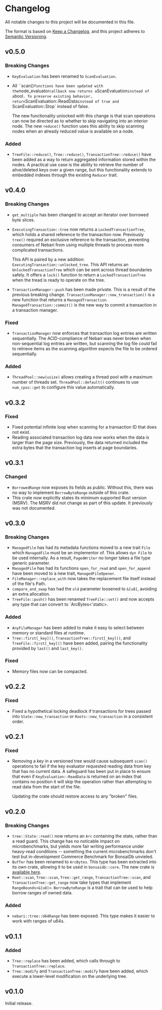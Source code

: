# Changelog

All notable changes to this project will be documented in this file.

The format is based on [Keep a Changelog](https://keepachangelog.com/en/1.0.0/),
and this project adheres to [Semantic Versioning](https://semver.org/spec/v2.0.0.html).

## v0.5.0

### Breaking Changes

- `KeyEvaluation` has been renamed to `ScanEvaluation`.
- All ``scan()` functions have been updated with the `node_evaluator`callback
now returns a`ScanEvaluation` instead of a `bool`. To preserve existing
behavior, return`ScanEvaluation::ReadData`instead of true and
`ScanEvaluation::Stop` instead of false.

  The new functionality unlocked with this change is that scan operations can
  now be directed as to whether to skip navigating into an interior node. The
  new `reduce()` function uses this ability to skip scanning nodes when an
  already reduced value is available on a node.

### Added

- `TreeFile::reduce()`, `Tree::reduce()`, `TransactionTree::reduce()` have been
  added as a way to return aggregated information stored within the nodes. A
  practical use case is the ability to retrieve the number of alive/deleted keys
  over a given range, but this functionality extends to embedded indexes through
  the existing `Reducer` trait.

## v0.4.0

### Breaking Changes

- `get_multiple` has been changed to accept an Iterator over borrowed byte slices.
- `ExecutingTransaction::tree` now returns a `LockedTransactionTree`, which
  holds a shared reference to the transaction now. Previously `tree()` required
  an exclusive reference to the transaction, preventing consumers of Nebari from
  using multiple threads to process more complicated transactions.

  This API is paired by a new addition: `ExecutingTransaction::unlocked_tree`.
  This API returns an `UnlockedTransactionTree` which can be sent across thread
  boundaries safely. It offers a `lock()` function to return a
  `LockedTransactionTree` when the tread is ready to operate on the tree.
- `TransactionManager::push` has been made private. This is a result of the
  previous breaking change. `TransactionManager::new_transaction()` is a new
  function that returns a `ManagedTransaction`. `ManagedTransaction::commit()`
  is the new way to commit a transaction in a transaction manager.

### Fixed

- `TransactionManager` now enforces that transaction log entries are written
  sequentially. The ACID-compliance of Nebari was never broken when
  non-sequential log entries are written, but scanning the log file could fail
  to retrieve items as the scanning algorithm expects the file to be ordered
  sequentially.

### Added

- `ThreadPool::new(usize)` allows creating a thread pool with a maximum number
  of threads set. `ThreadPool::default()` continues to use `num_cpus::get` to
  configure this value automatically.

## v0.3.2

### Fixed

- Fixed potential infinite loop when scanning for a transaction ID that does not
  exist.
- Reading associated transaction log data now works when the data is larger than
  the page size. Previously, the data returned included the extra bytes that the
  transaction log inserts at page boundaries.

## v0.3.1

### Changed

- `BorrowedRange` now exposes its fields as public. Without this, there was no
  way to implement `BorrowByteRange` outside of this crate.
- This crate now explicitly states its minimum supported Rust version (MSRV).
  The MSRV did not change as part of this update. It previously was not
  documented.

## v0.3.0

### Breaking Changes

- `ManagedFile` has had its metadata functions moved to a new trait `File` which
  `ManagedFile` must be an implementor of. This allows `dyn File` to be used
  internally. As a result, `PagedWriter` no longer takes a file type generic
  parameter.
- `ManagedFile` has had its functions `open_for_read` and `open_for_append` have
  been moved to a new trait, `ManagedFileOpener`.
- `FileManager::replace_with` now takes the replacement file itself instead of
  the file's Path.
- `compare_and_swap` has had the `old` parameter loosened to `&[u8]`, avoiding
  an extra allocation.
- `TreeFile::push()` has been renamed `TreeFile::set()` and now accepts any type
  that can convert to `ArcBytes<'static>.

### Added

- `AnyFileManager` has been added to make it easy to select between memory or
  standard files at runtime.
- `Tree::first[_key]()`, `TransactionTree::first[_key]()`, and
  `TreeFile::first[_key]()` have been added, pairing the functionality provided
  by `last()` and `last_key()`.

### Fixed

- Memory files now can be compacted.

## v0.2.2

### Fixed

- Fixed a hypothetical locking deadlock if transactions for trees passed into
  `State::new_transaction` or `Roots::new_transaction` in a consistent order.

## v0.2.1

### Fixed

- Removing a key in a versioned tree would cause subsequent `scan()` operations
  to fail if the key evaluator requested reading data from key that has no
  current data. A safeguard has been put in place to ensure that even if
  `KeyEvaluation::ReadData` is returned on an index that contains no position it
  will skip the operation rather than attempting to read data from the start of
  the file.

  Updating the crate should restore access to any "broken" files.

## v0.2.0

### Breaking Changes

- `tree::State::read()` now returns an `Arc` containing the state, rather than a
  read guard. This change has no noticable impact on microbenchmarks, but yields
  more fair writing performance under heavy-read conditions -- something the
  current microbenchmarks don't test but in-development Commerce Benchmark for
  BonsaiDb unvieled.
- `Buffer` has been renamed to `ArcBytes`. This type has been extracted into its
  own crate, allowing it to be used in `bonsaidb::core`. The new crate is
  [available here](https://github.com/khonsulabs/arc-bytes).
- `Root::scan`, `Tree::scan`, `Tree::get_range`, `TransactionTree::scan`, and
  `TransactionTree::get_range` now take types that implement
  `RangeBounds<&[u8]>`. `BorrowByteRange` is a trait that can be used to help
  borrow ranges of owned data.

### Added

- `nebari::tree::U64Range` has been exposed. This type makes it easier to work
  with ranges of u64s.

## v0.1.1

### Added

- `Tree::replace` has been added, which calls through to `TransactionTree::replace`.
- `Tree::modify` and `TransactionTree::modify` have been added, which execute a
  lower-level modification on the underlying tree.

## v0.1.0

Initial release.
